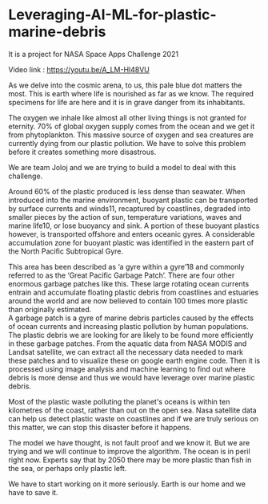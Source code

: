 # Leveraging-AI-ML-for-plastic-marine-debris
It is a project for NASA Space Apps Challenge 2021

Video link : https://youtu.be/A_LM-Hl48VU

As we delve into the cosmic arena, to us, this pale blue dot matters the most.
This is earth where life is nourished as far as we know.
The required specimens for life are here and it is in grave danger from its inhabitants.

The oxygen we inhale like almost all other living things is not granted for eternity.
70% of global oxygen supply comes from the ocean and we get it from phytoplankton.
This massive source of oxygen and sea creatures are currently dying from our plastic pollution.
We have to solve this problem before it creates something more disastrous.

We are team Joloj and we are trying to build a model to deal with this challenge.

Around 60% of the plastic produced is less dense than seawater.
When introduced into the marine environment, buoyant plastic can be transported by surface currents and winds11, recaptured by coastlines, degraded into smaller pieces by the action of sun, temperature variations, waves and marine life10, or lose buoyancy and sink.
A portion of these buoyant plastics however, is transported offshore and enters oceanic gyres.
A considerable accumulation zone for buoyant plastic was identified in the eastern part of the North Pacific Subtropical Gyre.

This area has been described as ‘a gyre within a gyre’18 and commonly referred to as the ‘Great Pacific Garbage Patch’.
There are four other enormous garbage patches like this.
These large rotating ocean currents entrain and accumulate floating plastic debris from coastlines and estuaries around the world and are now believed to contain 100 times more plastic than originally estimated.  
A garbage patch is a gyre of marine debris particles caused by the effects of ocean currents and increasing plastic pollution by human populations. 
The plastic debris we are looking for are likely to be found more efficiently in these garbage patches.
From the aquatic data from NASA MODIS and Landsat satellite, we can extract all the necessary data needed to mark these patches and to visualize these on google earth engine code.
Then it is processed using image analysis  and machine learning to find out where debris is more dense and thus we would have leverage over marine plastic debris.
 
Most of the plastic waste polluting the planet's oceans is within ten kilometres of the coast, rather than out on the open sea.
Nasa satellite data can help us detect plastic waste on coastlines and if we are truly serious on this matter, we can stop this disaster before it happens.
 


The model we have thought, is not fault proof and we know it.
But we are trying and we will continue to improve the algorithm.
The ocean is in peril right now.
Experts say that by 2050 there may be more plastic than fish in the sea, or perhaps only plastic left. 

We have to start working on it more seriously.
Earth is our home and we have to save it.

